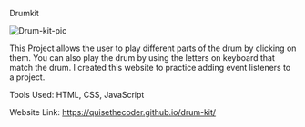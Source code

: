 Drumkit

![Drum-kit-pic](https://user-images.githubusercontent.com/97071278/210927957-4a458438-e5e6-4b6b-ae5a-98d43b8a8d43.png)


This Project allows the user to play different parts of the drum by clicking on them. You can also play the drum by using the letters on keyboard that match the drum. I created this website to practice adding event listeners to a project.

Tools Used:
HTML, CSS, JavaScript

Website Link: https://quisethecoder.github.io/drum-kit/
